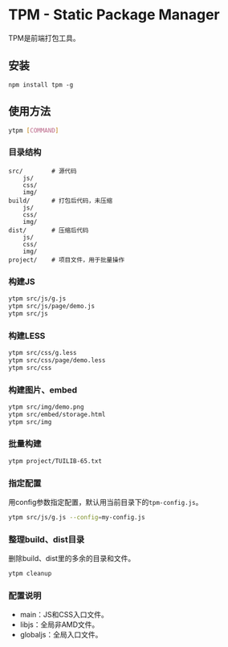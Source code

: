 TPM - Static Package Manager
=================================================

TPM是前端打包工具。

## 安装

```
npm install tpm -g
```

## 使用方法

```bash
ytpm [COMMAND]
```

### 目录结构

```
src/		# 源代码
	js/
	css/
	img/
build/		# 打包后代码，未压缩
	js/
	css/
	img/
dist/		# 压缩后代码
	js/
	css/
	img/
project/	# 项目文件，用于批量操作
```

### 构建JS

```bash
ytpm src/js/g.js
ytpm src/js/page/demo.js
ytpm src/js
```

### 构建LESS

```bash
ytpm src/css/g.less
ytpm src/css/page/demo.less
ytpm src/css
```

### 构建图片、embed

```bash
ytpm src/img/demo.png
ytpm src/embed/storage.html
ytpm src/img
```

### 批量构建

```bash
ytpm project/TUILIB-65.txt
```

### 指定配置
用config参数指定配置，默认用当前目录下的`tpm-config.js`。

```bash
ytpm src/js/g.js --config=my-config.js
```

### 整理build、dist目录

删除build、dist里的多余的目录和文件。

```bash
ytpm cleanup
```

### 配置说明

* main：JS和CSS入口文件。
* libjs：全局非AMD文件。
* globaljs：全局入口文件。
